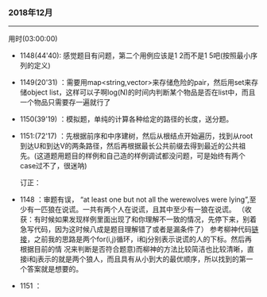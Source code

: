 
### 2018年12月
----------------------------
用时(03:00:00)

- 1148(44'40): 感觉题目有问题，第二个用例应该是1 2而不是1 5吧(按照最小序列的定义)
- 1149(20'31) ：需要用map<string,vector<string>>来存储危险的pair，然后用set来存储object list，这样可以子啊log(N)的时间内判断某个物品是否在list中，而且一个物品只需要存一遍就行了
- 1150(39'19) ：模拟题，单纯的计算各种给定的路径的长度，送分题。
- 1151:(72'17) ：先根据前序和中序建树，然后从根结点开始遍历，找到从root到达U和到达V的两条路径，然后再根据最长公共前缀去得到最近的公共祖先。(这道题用题目的样例和自己造的样例调试都没问题，可是始终有两个case过不了，很迷呐)
  
  订正：

- 1148 ：审题有误， “at least one but not all the werewolves were lying”,至少有一匹狼在说谎。一共有两个人在说谎，且其中至少有一狼在说谎。
  （收获：有时候如果发现样例里面出现了和你理解不一致的情况，先停下来，别着急写代码，因为这时候八成是题目理解错了或者是漏条件了）
      参考柳神代码[链接](https://www.liuchuo.net/archives/6494)，之前我的思路是两个for(i,j)循环，i和j分别表示说谎的人的下标。然后再根据目前的情    况来判断是否符合题意)而柳神的方法比较简洁也比较清晰，直接i和j表示的就是两个狼人，而且具有从小到大的最优顺序，所以找到的第一个答案就是想要的。
      
- 1151 ：
